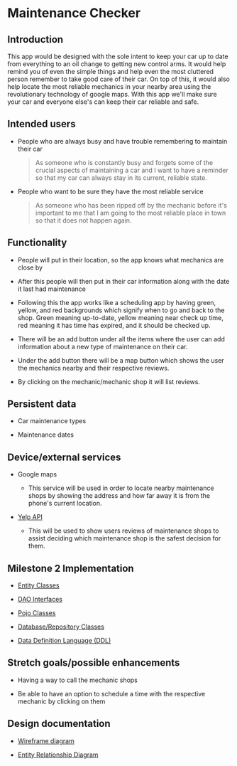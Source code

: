 # Maintenance Checker

## Introduction

This app would be designed with the sole intent to keep your car up to date from everything to an oil change to getting new control arms. It would help remind you of even the simple things and help even the most cluttered person remember to take good care of their car. On top of this, it would also help locate the most reliable mechanics in your nearby area using the revolutionary technology of google maps. With this app we'll make sure your car and everyone else's can keep their car reliable and safe. 

## Intended users

* People who are always busy and have trouble remembering to maintain their car

    > As someone who is constantly busy and forgets some of the crucial aspects of maintaining a car and I want to have a reminder so that my car can always stay in its current, reliable state. 

* People who want to be sure they have the most reliable service 

    > As someone who has been ripped off by the mechanic before it's important to me that I am going to the most reliable place in town so that it does not happen again.

## Functionality

* People will put in their location, so the app knows what mechanics are close by 

* After this people will then put in their car information along with the date it last had maintenance
 
* Following this the app works like a scheduling app by having green, yellow, and red backgrounds which signify when to go and back to the shop. Green meaning up-to-date, yellow meaning near check up time, red meaning it has time has expired, and it should be checked up.
  
* There will be an add button under all the items where the user can add information about a new type of maintenance on their car.

* Under the add button there will be a map button which shows the user the mechanics nearby and their respective reviews.

* By clicking on the mechanic/mechanic shop it will list reviews. 

## Persistent data

* Car maintenance types 

* Maintenance dates
    
## Device/external services

* Google maps 

    * This service will be used in order to locate nearby maintenance shops by showing the address and how far away it is from the phone's current location.
     
* [Yelp API](https://www.yelp.com/developers/documentation/v3/get_started)

    * This will be used to show users reviews of maintenance shops to assist deciding which maintenance shop is the safest decision for them. 

## Milestone 2 Implementation 

* [Entity Classes](https://github.com/apreston26/maintence-checker/tree/master/app/src/main/java/edu/cnm/deepdive/maintaincechecker/model/entity)

* [DAO Interfaces](https://github.com/apreston26/maintence-checker/tree/master/app/src/main/java/edu/cnm/deepdive/maintaincechecker/model/dao)

* [Pojo Classes](https://github.com/apreston26/maintence-checker/tree/master/app/src/main/java/edu/cnm/deepdive/maintaincechecker/model/pojo)

* [Database/Repository Classes](https://github.com/apreston26/maintence-checker/tree/master/app/src/main/java/edu/cnm/deepdive/maintaincechecker/service)

* [Data Definition Language (DDL)](sql/ddl.sql)



## Stretch goals/possible enhancements 

* Having a way to call the mechanic shops

* Be able to have an option to schedule a time with the respective mechanic by clicking on them

## Design documentation

* [Wireframe diagram](wireframe.md)

* [Entity Relationship Diagram](ERD.md)